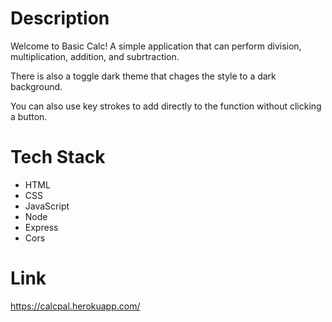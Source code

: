 # Description
Welcome to Basic Calc! 
A simple application that can perform division, multiplication, addition, and subrtraction.

There is also a toggle dark theme that chages the style to a dark background. 

You can also use key strokes to add directly to the function without clicking a button.

# Tech Stack

- HTML 
- CSS
- JavaScript
- Node
- Express
- Cors

# Link
https://calcpal.herokuapp.com/